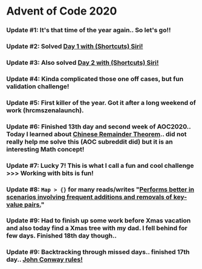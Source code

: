 # Advent of Code 2020

### Update #1: It's that time of the year again.. So let's go!!
### Update #2: Solved [Day 1 with (Shortcuts) Siri!](https://www.reddit.com/r/adventofcode/comments/k4vtj6/2020_day_1_did_someone_say_siri/)
### Update #3: Also solved [Day 2 with (Shortcuts) Siri!](https://www.reddit.com/r/adventofcode/comments/k5jwgd/2020_day_2_shortcuts_did_someone_say_siri/)
### Update #4: Kinda complicated those one off cases, but fun validation challenge!
### Update #5: First killer of the year. Got it after a long weekend of work (hrcmszenalaunch).
### Update #6: Finished 13th day and second week of AOC2020.. Today I learned about [Chinese Remainder Theorem](https://www.youtube.com/watch?v=zIFehsBHB8o).. did not really help me solve this (AOC subreddit did) but it is an interesting Math concept!
### Update #7: Lucky 7! This is what I call a fun and cool challenge >>> Working with bits is fun!
### Update #8: `Map > {}` for many reads/writes "[Performs better in scenarios involving frequent additions and removals of key-value pairs.](https://developer.mozilla.org/en-US/docs/Web/JavaScript/Reference/Global_Objects/Map)"
### Update #9: Had to finish up some work before Xmas vacation and also today find a Xmas tree with my dad. I fell behind for few days. Finished 18th day though..
### Update #9: Backtracking through missed days.. finished 17th day.. [John Conway rules!](https://playgameoflife.com/)
